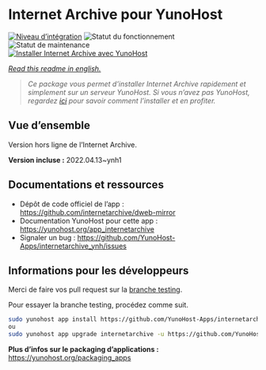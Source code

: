 <!--
N.B.: This README was automatically generated by https://github.com/YunoHost/apps/tree/master/tools/README-generator
It shall NOT be edited by hand.
-->

# Internet Archive pour YunoHost

[![Niveau d’intégration](https://dash.yunohost.org/integration/internetarchive.svg)](https://dash.yunohost.org/appci/app/internetarchive) ![Statut du fonctionnement](https://ci-apps.yunohost.org/ci/badges/internetarchive.status.svg) ![Statut de maintenance](https://ci-apps.yunohost.org/ci/badges/internetarchive.maintain.svg)  
[![Installer Internet Archive avec YunoHost](https://install-app.yunohost.org/install-with-yunohost.svg)](https://install-app.yunohost.org/?app=internetarchive)

*[Read this readme in english.](./README.md)*

> *Ce package vous permet d’installer Internet Archive rapidement et simplement sur un serveur YunoHost.
Si vous n’avez pas YunoHost, regardez [ici](https://yunohost.org/#/install) pour savoir comment l’installer et en profiter.*

## Vue d’ensemble

Version hors ligne de l’Internet Archive.

**Version incluse :** 2022.04.13~ynh1
## Documentations et ressources

* Dépôt de code officiel de l’app : <https://github.com/internetarchive/dweb-mirror>
* Documentation YunoHost pour cette app : <https://yunohost.org/app_internetarchive>
* Signaler un bug : <https://github.com/YunoHost-Apps/internetarchive_ynh/issues>

## Informations pour les développeurs

Merci de faire vos pull request sur la [branche testing](https://github.com/YunoHost-Apps/internetarchive_ynh/tree/testing).

Pour essayer la branche testing, procédez comme suit.

``` bash
sudo yunohost app install https://github.com/YunoHost-Apps/internetarchive_ynh/tree/testing --debug
ou
sudo yunohost app upgrade internetarchive -u https://github.com/YunoHost-Apps/internetarchive_ynh/tree/testing --debug
```

**Plus d’infos sur le packaging d’applications :** <https://yunohost.org/packaging_apps>